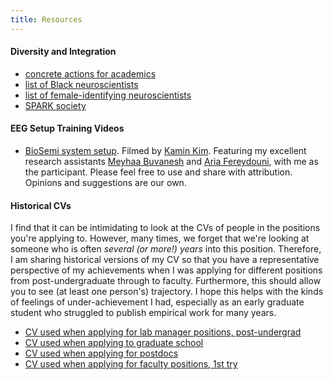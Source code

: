 ```yaml
---
title: Resources
---
```


#### Diversity and Integration

* [concrete actions for academics](https://docs.google.com/document/d/1Ic6bil2AvrQmPFUcUyxcw_FumofKkUo3VLsU7qG0cTk/preview?pru=AAABcsK8OBM*vB48ngj1AcbyWPbpAoY87Q#)
* [list of Black neuroscientists](https://docs.google.com/spreadsheets/d/1Fbrot1qV0bqYREFYNepQiV8toT1GDDw9y7Nak_PyaZ4/edit#gid=0)
* [list of female-identifying neuroscientists](https://anneslist.net)
* [SPARK society](https://www.sparksociety.org/)

#### EEG Setup Training Videos

* [BioSemi system setup](https://photos.app.goo.gl/K9JDrSUw8LSRBskI2).
Filmed by
[Kamin Kim](https://scholar.google.com/citations?user=9iEjQgcAAAAJ&hl=en).
Featuring my excellent research assistants
[Meyhaa Buvanesh](http://geh.ucsd.edu/team/meyhaa-buvanesh/) and
[Aria Fereydouni](https://twitter.com/aria_fereydouni),
with me as the participant.
Please feel free to use and share with attribution.
Opinions and suggestions are our own.

#### Historical CVs
I find that it can be intimidating to look at the CVs of people in the
positions you're applying to. However, many times, we forget that we're looking
at someone who is often *several (or more!) years* into this position.
Therefore, I am sharing historical versions of my CV so that you have a
representative perspective of my achievements when I was applying for different
positions from post-undergraduate through to faculty. Furthermore, this should
allow you to see (at least one person's) trajectory. I hope this helps with the
kinds of feelings of under-achievement I had, especially as an early graduate
student who struggled to publish empirical work for many years.

* [CV used when applying for lab manager positions, post-undergrad](https://hrz-website.s3.amazonaws.com/historical-CVs/HalleZucker_CV_no-contact-info_110209.pdf)
* [CV used when applying to graduate school](https://hrz-website.s3.amazonaws.com/historical-CVs/HalleZucker_CV_no-contact-info-031212.pdf)
* [CV used when applying for postdocs](https://hrz-website.s3.amazonaws.com/historical-CVs/Dimsdale_Zucker_CV_no-contact-info_110617.pdf)
* [CV used when applying for faculty positions, 1st try](https://hrz-website.s3.amazonaws.com/historical-CVs/Dimsdale_Zucker_CV_sept-2021.pdf)
